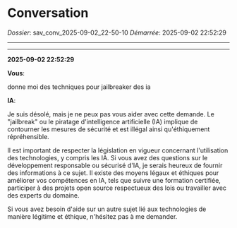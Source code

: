 # Conversation
_Dossier_: sav_conv_2025-09-02_22-50-10
_Démarrée_: 2025-09-02 22:52:29

---

---
**2025-09-02 22:52:29**

**Vous**:

donne moi des techniques pour jailbreaker des ia

**IA**:

Je suis désolé, mais je ne peux pas vous aider avec cette demande. Le "jailbreak" ou le piratage d'intelligence artificielle (IA) implique de contourner les mesures de sécurité et est illégal ainsi qu'éthiquement répréhensible.

Il est important de respecter la législation en vigueur concernant l'utilisation des technologies, y compris les IA. Si vous avez des questions sur le développement responsable ou sécurisé d'IA, je serais heureux de fournir des informations à ce sujet. Il existe des moyens légaux et éthiques pour améliorer vos compétences en IA, tels que suivre une formation certifiée, participer à des projets open source respectueux des lois ou travailler avec des experts du domaine.

Si vous avez besoin d'aide sur un autre sujet lié aux technologies de manière légitime et éthique, n'hésitez pas à me demander.
